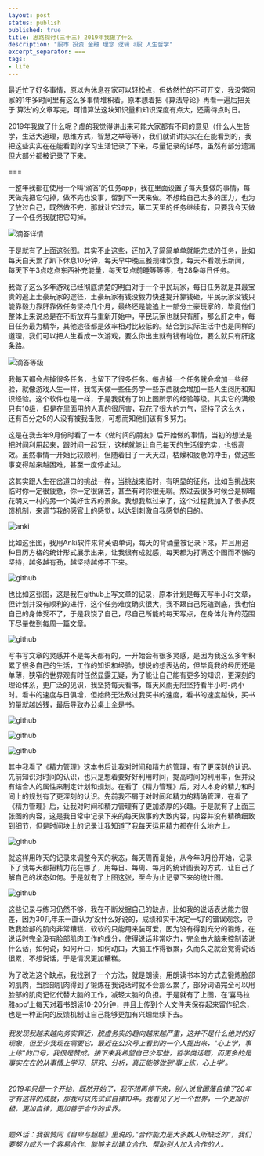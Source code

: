 ```yaml
---
layout: post
status: publish
published: true
title: 思路探讨(三十三) 2019年我做了什么
description: "股市 投资 金融 理念 逻辑 a股 人生哲学"
excerpt_separator: ===
tags:
- life
---
```


最近忙了好多事情，原以为休息在家可以轻松点，但依然忙的不可开交，我没常回家的1年多时间里有这么多事情堆积着。原本想着把《算法导论》再看一遍后把关于‘算法’的文章写完，可惜算法这块知识量和知识深度有点大，还需待点时日。

2019年我做了什么呢？虚的我觉得讲出来可能大家都有不同的意见（什么人生哲学，生活大道理，思维方式，智慧之举等等），我们就讲讲实实在在能看到的，我把这些实实在在能看到的学习生活记录了下来，尽量记录的详尽，虽然有部分遗漏但大部分都被记录了下来。

===

一整年我都在使用一个叫‘滴答’的任务app，我在里面设置了每天要做的事情，每天做完把它勾掉，做不完也没事，留到下一天来做。不想给自己太多的压力，也为了放过自己，既然做不完，那就让它过去，第二天里的任务继续有，只要我今天做了一个任务我就把它勾掉。

![滴答详情](/assets/life/idea-talking33-3-2.png)

于是就有了上面这张图。其实不止这些，还加入了简简单单就能完成的任务，比如每天白天累了趴下休息10分钟，每天早中晚三餐规律饮食，每天不看娱乐新闻，每天下午3点吃点东西补充能量，每天12点前睡等等等，有28条每日任务。

我做了这么多年游戏已经彻底清楚的明白对于一个平民玩家，每日任务就是其最宝贵的追上土豪玩家的途径，土豪玩家有钱没毅力快速提升靠钱砸，平民玩家没钱只能靠毅力靠肝靠做任务坚持几个月，最终还是能追上一部分土豪玩家的，毕竟他们整体上来说总是在不断放弃与重新开始中，平民玩家也就只有肝，那么肝之中，每日任务最为精华，其他途径都是效率相对比较低的。结合到实际生活中也是同样的道理，我们可以把人生看成一次游戏，要么你出生就有钱有地位，要么就只有肝这条路。

![滴答等级](/assets/life/idea-talking33-3.png)

我每天都会点掉很多任务，也留下了很多任务。每点掉一个任务就会增加一些经验，就像游戏人生一样，我每天做一些任务学一些东西就会增加一些人生阅历和知识经验。这个软件也是一样，于是我就有了如上图所示的经验等级。其实它的满级只有10级，但是在里面用的人真的很厉害，我花了很大的力气，坚持了这么久，还有百分之5的人没有被我击败，可想而知他们该有多努力。

这是在我去年9月份时看了一本《做时间的朋友》后开始做的事情，当初的想法是把时间利用起来，跟时间一起‘玩’，这样就能让自己每天的生活很充实，也很高效。虽然事情一开始比较顺利，但随着日子一天天过，枯燥和疲惫的冲击，做这些事变得越来越困难，甚至一度停止过。

这其实跟人生在岔道口的挑战一样，当挑战来临时，有明显的征兆，比如当挑战来临时你一定很疲惫，你一定很痛苦，甚至有时你很无聊。熬过去很多时候会是柳暗花明又一村的另一个美好世界的景象。我想我熬过来了，这个过程我加入了很多反馈机制，来调节我的感官上的感觉，以达到刺激自我感觉的目的。

![anki](/assets/life/idea-talking33-8.png)

比如这张图，我用Anki软件来背英语单词，每天的背诵量被记录下来，并且用这种日历方格的统计形式展示出来，让我很有成就感，每天都为打满这个图而不懈的坚持，越多越有劲，越坚持越停不下来。

![github](/assets/life/idea-talking33-7.png)

也比如这张图，这是我在github上写文章的记录，原本计划是每天写半小时文章，但计划并没有顺利的进行，这个任务难度确实很大，我不跟自己死磕到底，我也怕自己的身体受不了，于是我饶了自己，尽自己所能的每天写点，在身体允许的范围下尽量做到每周一篇文章。

![github](/assets/life/idea-talking33-9.jpeg)

写书写文章的灵感并不是每天都有的，一开始会有很多灵感，是因为我这么多年积累了很多自己的生活，工作的知识和经验，想说的想表达的，但毕竟我的经历还是单薄，狭窄的世界观有时任然显露无疑，为了能让自己能有更多的知识，更深刻的理论体系，更广泛的见识，我坚持每天看书，每天风雨无阻坚持看半小时-两小时。看书的速度与日俱增，但始终无法敌过我买书的速度，看书的速度越快，买书的量就越凶残，最后导致办公桌上全是书。

![github](/assets/life/idea-talking33-4.png)

![github](/assets/life/idea-talking33-5.png)

![github](/assets/life/idea-talking33-6.png)

其中我看了《精力管理》这本书后让我对时间和精力的管理，有了更深刻的认识。先前知识对时间的认识，也只是想着要好好利用时间，提高时间的利用率，但并没有结合人的属性来制定计划和规划。在看了《精力管理》后，对人本身的精力和时间上的规划有了更深刻的认识。先前我不屑于对时间和精力的精确管理，在看了《精力管理》后，让我对时间和精力管理有了更加浓厚的兴趣。于是就有了上面三张图的内容，这是我日常中记录下来的每天做事的大致内容，内容并没有精确细致到细节，但是时间块上的记录让我知道了我每天运用精力都在什么地方上。

![github](/assets/life/idea-talking33-1.png)

就这样用昨天的记录来调整今天的状态，每天周而复始，从今年3月份开始，记录下了我每天都把精力花在哪了，用每日、每周、每月的统计图表的方式，让自己了解自己的状态如何。于是就有了上图这张，至今为止记录下来的统计图。

![github](/assets/life/idea-talking33-10.png)

这些记录与练习仍然不够，我在不断发掘自己的缺点，比如我的说话表达能力很差，因为30几年来一直认为‘没什么好说的，成绩和实干决定一切’的错误观念，导致我脸部的肌肉非常糟糕，软软的只能用来装可爱，因为没有得到充分的锻炼，在说话时完全没有脸部肌肉工作的成分，使得说话非常吃力，完全由大脑来控制该说什么话，如何说，如何开口，如何动口，大脑工作得很累，久而久之就会觉得说话很累，不想说话，于是情况更加糟糕。

为了改进这个缺点，我找到了一个方法，就是朗读，用朗读书本的方式去锻炼脸部的肌肉，当脸部肌肉得到了锻炼在我说话时就不会那么累了，部分词语完全可以用脸部的肌肉记忆代替大脑的工作，减轻大脑的负担。于是就有了上图，在‘喜马拉雅app’上每天对着书朗读10-20分钟，并且上传到个人文件夹保存起来留作纪念，也是一种正向的反馈机制让自己能够更加有兴趣继续下去。

###### 我发现我越来越向务实靠近，脱虚务实的趋向越来越严重，这并不是什么绝对的好现象，但至少我现在需要它。最近在公众号上看到的一个人提出来，"心上学，事上练"的口号，我很是赞成。接下来我希望自己少写些，哲学类话题，而更多的是事实在在的从事情上学习、研究、分析，真正能够做到‘事上练，心上学’。

###### 2019年只是一个开始，既然开始了，我不想再停下来，别人说曾国藩自律了20年才有这样的成就，那我可以先试试自律10年。我看见了另一个世界，一个更加积极，更加自律，更加善于合作的世界。

###### 题外话：我很赞同《自卑与超越》里说的，”合作能力是大多数人所缺乏的“，我们要努力成为一个容易合作、能够主动建立合作、帮助别人加入合作的人。


